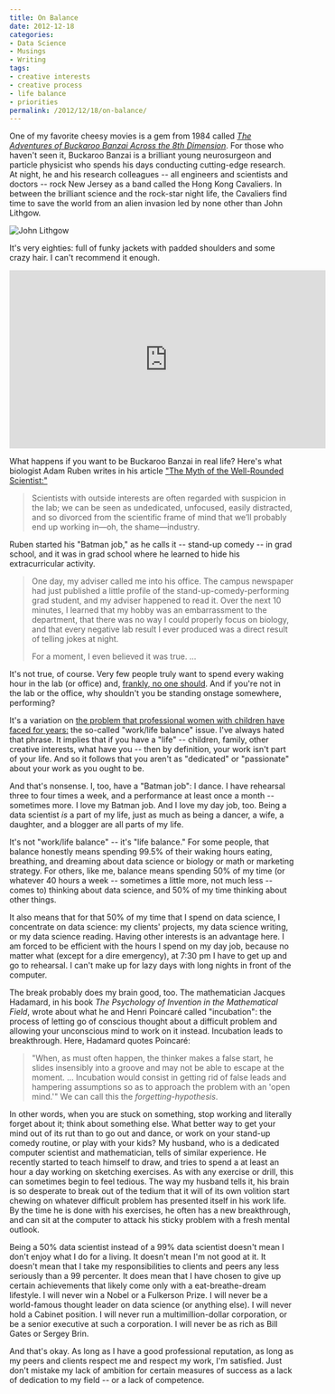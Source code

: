 ```yaml
---
title: On Balance
date: 2012-12-18
categories:
- Data Science
- Musings
- Writing
tags:
- creative interests
- creative process
- life balance
- priorities
permalink: /2012/12/18/on-balance/
---
```

<p>One of my favorite cheesy movies is a gem from 1984 called <a href="http://en.wikipedia.org/wiki/The_Adventures_of_Buckaroo_Banzai_Across_the_8th_Dimension"><em>The Adventures of Buckaroo Banzai Across the 8th Dimension</em></a>. For those who haven't seen it, Buckaroo Banzai is a brilliant young neurosurgeon and particle physicist who spends his days conducting cutting-edge research. At night, he and his research colleagues -- all engineers and scientists and doctors -- rock New Jersey as a band called the Hong Kong Cavaliers. In between the brilliant science and the rock-star night life, the Cavaliers find time to save the world from an alien invasion led by none other than John Lithgow.</p>

<p><img style="display:block;margin-left:auto;margin-right:auto;" src="{{ site.baseurl }}/assets/Lithgow.png" alt="John Lithgow" border="0" /></p>

<p>It's very eighties: full of funky jackets with padded shoulders and some crazy hair. I can't recommend it enough.</p>

<iframe width="560" height="315" src="https://www.youtube.com/embed/AbBMzGUlIRw" frameborder="0" allow="accelerometer; autoplay; encrypted-media; gyroscope; picture-in-picture" allowfullscreen></iframe>

<p>What happens if you want to be Buckaroo Banzai in real life? Here's what biologist Adam Ruben writes in his article <a href="http://sciencecareers.sciencemag.org/career_magazine/previous_issues/articles/2012_12_14/caredit.a1200137">"The Myth of the Well-Rounded Scientist:"</a></p>
<blockquote><p>Scientists with outside interests are often regarded with suspicion in the lab; we can be seen as undedicated, unfocused, easily distracted, and so divorced from the scientific frame of mind that we’ll probably end up working in—oh, the shame—industry.</p></blockquote>
<p>Ruben started his "Batman job," as he calls it -- stand-up comedy -- in grad school, and it was in grad school where he learned to hide his extracurricular activity.</p>
<blockquote><p>One day, my adviser called me into his office. The campus newspaper had just published a little profile of the stand-up-comedy-performing grad student, and my adviser happened to read it. Over the next 10 minutes, I learned that my hobby was an embarrassment to the department, that there was no way I could properly focus on biology, and that every negative lab result I ever produced was a direct result of telling jokes at night.</p>
<p>For a moment, I even believed it was true. …</p></blockquote>
<p>It's not true, of course. Very few people truly want to spend every waking hour in the lab (or office) and, <a href="http://www.salon.com/2012/03/14/bring_back_the_40_hour_work_week/">frankly, no one should</a>. And if you're not in the lab or the office, why shouldn't you be standing onstage somewhere, performing?</p>

<p>It's a variation on <a href="http://www.theatlantic.com/magazine/archive/2012/07/why-women-still-cant-have-it-all/309020/">the problem that professional women with children have faced for years:</a> the so-called "work/life balance" issue. I've always hated that phrase. It implies that if you have a "life" -- children, family, other creative interests, what have you -- then by definition, your work isn't part of your life. And so it follows that you aren't as "dedicated" or "passionate" about your work as you ought to be.</p>
<p>And that's nonsense. I, too, have a "Batman job": I dance. I have rehearsal three to four times a week, and a performance at least once a month -- sometimes more. I love my Batman job. And I love my day job, too. Being a data scientist <em>is</em> a part of my life, just as much as being a dancer, a wife, a daughter, and a blogger are all parts of my life.</p>
<p>It's not "work/life balance" -- it's "life balance." For some people, that balance honestly means spending 99.5% of their waking hours eating, breathing, and dreaming about data science or biology or math or marketing strategy. For others, like me, balance means spending 50% of my time (or whatever 40 hours a week -- sometimes a little more, not much less -- comes to) thinking about data science, and 50% of my time thinking about other things.</p>
<p>It also means that for that 50% of my time that I spend on data science, I concentrate on data science: my clients' projects, my data science writing, or my data science reading. Having other interests is an advantage here. I am forced to be efficient with the hours I spend on my day job, because no matter what (except for a dire emergency), at 7:30 pm I have to get up and go to rehearsal. I can't make up for lazy days with long nights in front of the computer.</p>
<p>The break probably does my brain good, too. The mathematician Jacques Hadamard, in his book <em>The Psychology of Invention in the Mathematical Field</em>, wrote about what he and Henri Poincaré called "incubation": the process of letting go of conscious thought about a difficult problem and allowing your unconscious mind to work on it instead. Incubation leads to breakthrough. Here, Hadamard quotes Poincaré:</p>
<blockquote><p>"When, as must often happen, the thinker makes a false start, he slides insensibly into a groove and may not be able to escape at the moment. … Incubation would consist in getting rid of false leads and hampering assumptions so as to approach the problem with an 'open mind.'" We can call this the <em>forgetting-hypothesis</em>.</p></blockquote>
<p>In other words, when you are stuck on something, stop working and literally forget about it; think about something else. What better way to get your mind out of its rut than to go out and dance, or work on your stand-up comedy routine, or play with your kids? My husband, who is a dedicated computer scientist and mathematician, tells of similar experience. He recently started to teach himself to draw, and tries to spend a at least an hour a day working on sketching exercises. As with any exercise or drill, this can sometimes begin to feel tedious. The way my husband tells it, his brain is so desperate to break out of the tedium that it will of its own volition start chewing on whatever difficult problem has presented itself in his work life. By the time he is done with his exercises, he often has a new breakthrough, and can sit at the computer to attack his sticky problem with a fresh mental outlook.</p>
<p>Being a 50% data scientist instead of a 99% data scientist doesn't mean I don't enjoy what I do for a living. It doesn't mean I'm not good at it. It doesn't mean that I take my responsibilities to clients and peers any less seriously than a 99 percenter. It does mean that I have chosen to give up certain achievements that likely come only with a eat-breathe-dream lifestyle. I will never win a Nobel or a Fulkerson Prize. I will never be a world-famous thought leader on data science (or anything else). I will never hold a Cabinet position. I will never run a multimillion-dollar corporation, or be a senior executive at such a corporation. I will never be as rich as Bill Gates or Sergey Brin. </p>
<p>And that's okay. As long as I have a good professional reputation, as long as my peers and clients respect me and respect my work, I'm satisfied. Just don't mistake my lack of ambition for certain measures of success as a lack of dedication to my field -- or a lack of competence.</p>
